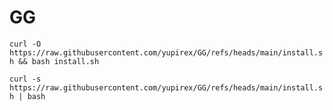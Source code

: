 # GG

`curl -O https://raw.githubusercontent.com/yupirex/GG/refs/heads/main/install.sh && bash install.sh`



`curl -s https://raw.githubusercontent.com/yupirex/GG/refs/heads/main/install.sh | bash`

